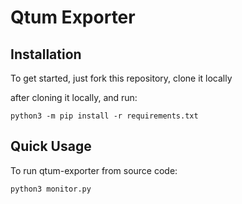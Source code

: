 # Qtum Exporter

## Installation

To get started, just fork this repository, clone it locally

after cloning it locally, and run:

```shell
python3 -m pip install -r requirements.txt
```

## Quick Usage

To run qtum-exporter from source code:

```shell
python3 monitor.py
```
